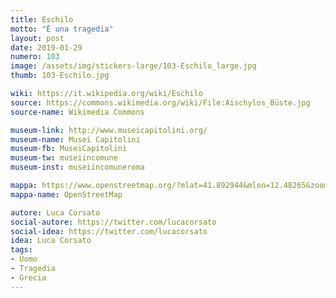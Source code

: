 ```yaml
---
title: Eschilo
motto: "È una tragedia"
layout: post
date: 2019-01-29
numero: 103
image: /assets/img/stickers-large/103-Eschilo_large.jpg
thumb: 103-Eschilo.jpg

wiki: https://it.wikipedia.org/wiki/Eschilo
source: https://commons.wikimedia.org/wiki/File:Aischylos_Büste.jpg
source-name: Wikimedia Commons

museum-link: http://www.museicapitolini.org/
museum-name: Musei Capitolini
museum-fb: MuseiCapitolini
museum-tw: museiincomune
museum-inst: museiincomuneroma

mappa: https://www.openstreetmap.org/?mlat=41.892944&mlon=12.48265&zoom=15#map=15/41.8929/12.4827
mappa-name: OpenStreetMap

autore: Luca Corsato
social-autore: https://twitter.com/lucacorsato
social-idea: https://twitter.com/lucacorsato
idea: Luca Corsato
tags:
- Uomo
- Tragedia
- Grecia
---
```


